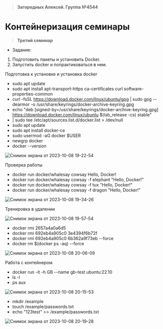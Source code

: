 >**Загородных Алексей. Группа №4544**

# **Контейнеризация семинары**

>**Третий семинар**

* Задание:
1. Подготовить пакеты и установить Docker.
2. Запустить docker и попрактиковаться в нем.

Подготовка к установке и установка docker

* sudo apt update
* sudo apt install apt-transport-https ca-certificates curl software-properties-common
* curl -fsSL https://download.docker.com/linux/ubuntu/gpg | sudo gpg --dearmor -o /usr/share/keyrings/docker-archive-keyring.gpg
* echo "deb [signed-by=/usr/share/keyrings/docker-archive-keyring.gpg] https://download.docker.com/linux/ubuntu $(lsb_release -cs) stable"
* | sudo tee /etc/apt/sources.list.d/docker.list > /dev/null
* sudo apt update
* sudo apt install docker-ce
* sudo usermod -aG docker $USER
* newgrp docker
* docker --version

![Снимок экрана от 2023-10-08 19-22-54](https://github.com/ZagAlex1/ContainerSeminars/assets/93830341/457bd778-6d40-418c-9a51-6aac0263de4a)

Проверка работы 

* docker run docker/whalesay cowsay Hello, Docker!
* docker run docker/whalesay cowsay -f elephant "Hello, Docker!"
* docker run docker/whalesay cowsay -f tux "Hello, Docker!"
* docker run docker/whalesay cowsay -f dragon "Hello, Docker!"

![Снимок экрана от 2023-10-08 19-34-26](https://github.com/ZagAlex1/ContainerSeminars/assets/93830341/3dcdcb60-35c2-4ada-8dc6-5844d43a6fcd)

Тренировка в удалении 

![Снимок экрана от 2023-10-08 19-57-54](https://github.com/ZagAlex1/ContainerSeminars/assets/93830341/6248bda9-2ef2-4c23-9b09-b80d5942545a)

* docker rmi 2657a4a0a6d5
* docker rmi 692eb4a905c0 3e4394f6b72f
* docker rmi 692eb4a905c0 6b362a9f73eb --force
* docker rm $(docker ps -aq) --force

![Снимок экрана от 2023-10-08 20-06-09](https://github.com/ZagAlex1/ContainerSeminars/assets/93830341/39dff869-b8ea-48b9-a88e-413f5d29becb)

Работа с контейнером

* docker run -it -h GB --name gb-test ubuntu:22.10
* ls -l
* ps aux

![Снимок экрана от 2023-10-08 20-15-53](https://github.com/ZagAlex1/ContainerSeminars/assets/93830341/0c02bd42-cccd-46b5-aae2-b85f410fee27)

* mkdir /example
* touch /example/passwords.txt
* echo "123test" >> /example/passwords.txt

![Снимок экрана от 2023-10-08 20-19-28](https://github.com/ZagAlex1/ContainerSeminars/assets/93830341/b277b0d5-4046-4084-95e3-3cdc139a7f25)





